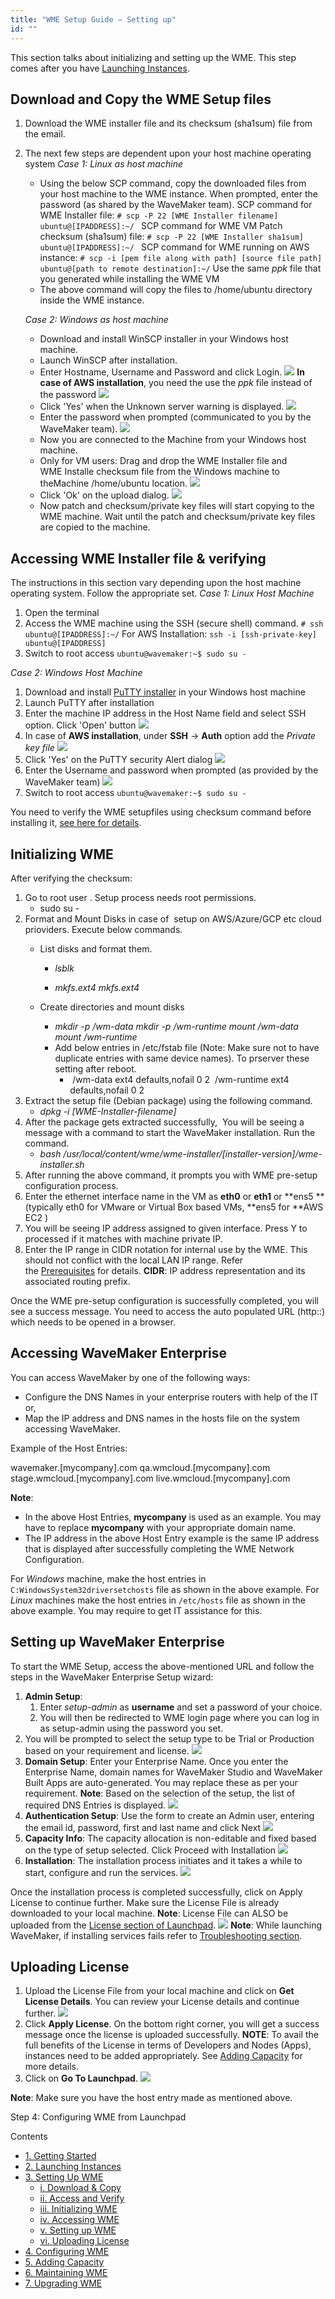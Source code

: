 ```yaml
---
title: "WME Setup Guide – Setting up"
id: ""
---
```


This section talks about initializing and setting up the WME. This step comes after you have [Launching Instances](/learn/installation/wme-setup-guide-launch-initialize/).

## Download and Copy the WME Setup files

1. Download the WME installer file and its checksum (sha1sum) file from the email.
2. The next few steps are dependent upon your host machine operating system _Case 1: Linux as host machine_
    
    - Using the below SCP command, copy the downloaded files from your host machine to the WME instance. When prompted, enter the password (as shared by the WaveMaker team). SCP command for WME Installer file: `# scp -P 22 [WME Installer filename] ubuntu@[IPADDRESS]:~/ ` SCP command for WME VM Patch checksum (sha1sum) file: `# scp -P 22 [WME Installer sha1sum] ubuntu@[IPADDRESS]:~/ ` SCP command for WME running on AWS instance: `# scp -i [pem file along with path] [source file path] ubuntu@[path to remote destination]:~/` Use the same _ppk_ file that you generated while installing the WME VM
    - The above command will copy the files to /home/ubuntu directory inside the WME instance.
    
    _Case 2: Windows as host machine_
    - Download and install WinSCP installer in your Windows host machine.
    - Launch WinSCP after installation.
    - Enter Hostname, Username and Password and click Login. [![](/learn/assets/WME_patch1.png)](/learn/assets/WME_patch1.png) **In case of AWS installation**, you need the use the _ppk_ file instead of the password [![](/learn/assets/WME_patch1_1.png)](/learn/assets/WME_patch1_1.png)
    - Click 'Yes' when the Unknown server warning is displayed. [![](/learn/assets/WME_patch2.png)](/learn/assets/WME_patch2.png)
    - Enter the password when prompted (communicated to you by the WaveMaker team). [![](/learn/assets/WME_patch3.png)](/learn/assets/WME_patch3.png)
    - Now you are connected to the Machine from your Windows host machine.
    - Only for VM users: Drag and drop the WME Installer file and WME Installe checksum file from the Windows machine to theMachine /home/ubuntu location. [![](/learn/assets/WME_patch4.png)](/learn/assets/WME_patch4.png)
    - Click 'Ok' on the upload dialog. [![](/learn/assets/WME_patch5.png)](/learn/assets/WME_patch5.png)
    - Now patch and checksum/private key files will start copying to the WME machine. Wait until the patch and checksum/private key files are copied to the machine.

## Accessing WME Installer file & verifying

The instructions in this section vary depending upon the host machine operating system. Follow the appropriate set. _Case 1: Linux Host Machine_

1. Open the terminal
2. Access the WME machine using the SSH (secure shell) command. `# ssh ubuntu@[IPADDRESS]:~/` For AWS Installation: `ssh -i [ssh-private-key] ubuntu@[IPADDRESS]`
3. Switch to root access `ubuntu@wavemaker:~$ sudo su -`

_Case 2: Windows Host Machine_

1. Download and install [PuTTY installer](https://winscp.net/download/putty-0.67-installer.exe) in your Windows host machine
2. Launch PuTTY after installation
3. Enter the machine IP address in the Host Name field and select SSH option. Click 'Open' button [![](/learn/assets/WME_patch6.png)](/learn/assets/WME_patch6.png)
4. In case of **AWS installation**, under **SSH** -> **Auth** option add the _Private key file_ [![](/learn/assets/WME_patch6_1.png)](/learn/assets/WME_patch6_1.png)
5. Click 'Yes' on the PuTTY security Alert dialog [![](/learn/assets/WME_patch7.png)](/learn/assets/WME_patch7.png)
6. Enter the Username and password when prompted (as provided by the WaveMaker team) [![](/learn/assets/WME_patch8.png)](/learn/assets/WME_patch8.png)
7. Switch to root access `ubuntu@wavemaker:~$ sudo su -`

You need to verify the WME setupfiles using checksum command before installing it, [see here for details](/learn/installation/wavemaker-enterprise-setup-guide/#verifying-checksum-vm).

## Initializing WME

After verifying the checksum:

1. Go to root user . Setup process needs root permissions.
    - sudo su -
2. Format and Mount Disks in case of  setup on AWS/Azure/GCP etc cloud prioviders. Execute below commands.
    - List disks and format them.
        
        - _lsblk_
        
        - _mkfs.ext4 <disk1>_ _mkfs.ext4 <disk2>_
    - Create directories and mount disks
        - _mkdir -p /wm-data_ _mkdir -p /wm-runtime_ _mount <disk1> /wm-data_ _mount <disk2> /wm-runtime_
        - Add below entries in /etc/fstab file (Note: Make sure not to have duplicate entries with same device names). To prserver these setting after reboot.
            - <disk1> /wm-data ext4 defaults,nofail 0 2 <disk2> /wm-runtime ext4 defaults,nofail 0 2
3. Extract the setup file (Debian package) using the following command.
    - _dpkg -i \[WME-Installer-filename\]_
4. After the package gets extracted successfully,  You will be seeing a message with a command to start the WaveMaker installation. Run the command.
    - _bash /usr/local/content/wme/wme-installer/\[installer-version\]/wme-installer.sh_
5. After running the above command, it prompts you with WME pre-setup configuration process.
6. Enter the ethernet interface name in the VM as **eth0** or **eth1** or **ens5 **(typically eth0 for VMware or Virtual Box based VMs, **ens5 for **AWS EC2 )
7. You will be seeing IP address assigned to given interface. Press Y to processed if it matches with machine private IP.
8. Enter the IP range in CIDR notation for internal use by the WME. This should not conflict with the local LAN IP range. Refer the [Prerequisites](/learn/installation/wavemaker-enterprise-setup-guide/#ip-addressing) for details. **CIDR**: IP address representation and its associated routing prefix.

Once the WME pre-setup configuration is successfully completed, you will see a success message. You need to access the auto populated URL (http:<IP-of-WME-VM>:<port-number>) which needs to be opened in a browser.

## Accessing WaveMaker Enterprise

You can access WaveMaker by one of the following ways:

- Configure the DNS Names in your enterprise routers with help of the IT or,
- Map the IP address and DNS names in the hosts file on the system accessing WaveMaker.

Example of the Host Entries:

<ip address>  wavemaker.\[mycompany\].com 
  qa.wmcloud.\[mycompany\].com
  stage.wmcloud.\[mycompany\].com
  live.wmcloud.\[mycompany\].com

**Note**:

- In the above Host Entries, **mycompany** is used as an example. You may have to replace **mycompany** with your appropriate domain name.
- The IP address in the above Host Entry example is the same IP address that is displayed after successfully completing the WME Network Configuration.

For _Windows_ machine, make the host entries in `C:WindowsSystem32driversetchosts` file as shown in the above example. For _Linux_ machines make the host entries in `/etc/hosts` file as shown in the above example. You may require to get IT assistance for this.

## Setting up WaveMaker Enterprise

To start the WME Setup, access the above-mentioned URL and follow the steps in the WaveMaker Enterprise Setup wizard:

1. **Admin Setup**:
    1. Enter _setup-admin_ as **username** and set a password of your choice.
    2. You will then be redirected to WME login page where you can log in as setup-admin using the password you set.
2. You will be prompted to select the setup type to be Trial or Production based on your requirement and license. [![](/learn/assets/WME_setup0.png)](/learn/assets/WME_setup0.png)
3. **Domain Setup**: Enter your Enterprise Name. Once you enter the Enterprise Name, domain names for WaveMaker Studio and WaveMaker Built Apps are auto-generated. You may replace these as per your requirement. **Note**: Based on the selection of the setup, the list of required DNS Entries is displayed. [![](/learn/assets/WME_setup1.png)](/learn/assets/WME_setup1.png)
4. **Authentication Setup**: Use the form to create an Admin user, entering the email id, password, first and last name and click Next [![](/learn/assets/WME_setup2.png)](/learn/assets/WME_setup2.png)
5. **Capacity Info**: The capacity allocation is non-editable and fixed based on the type of setup selected. Click Proceed with Installation [![](/learn/assets/WME_setup3.png)](/learn/assets/WME_setup3.png)
6. **Installation**: The installation process initiates and it takes a while to start, configure and run the services. [![](/learn/assets/WME_setup4.png)](/learn/assets/WME_setup4.png)

Once the installation process is completed successfully, click on Apply License to continue further. Make sure the License File is already downloaded to your local machine. **Note**: License File can ALSO be uploaded from the [License section of Launchpad](/learn/installation/wme-setup-guide-configuration/#uploading-license). [![](/learn/assets/WME_setup5.png)](/learn/assets/WME_setup5.png) **Note**: While launching WaveMaker, if installing services fails refer to [Troubleshooting section](/learn/installation/wme-setup-guide-maintenance/#troubleshooting).

## Uploading License

1. Upload the License File from your local machine and click on **Get License Details**. You can review your License details and continue further. [![](/learn/assets/WME_license3.png)](/learn/assets/WME_license3.png)
2. Click **Apply License**. On the bottom right corner, you will get a success message once the license is uploaded successfully. **NOTE**: To avail the full benefits of the License in terms of Developers and Nodes (Apps), instances need to be added appropriately. See [Adding Capacity](/learn/installation/wme-setup-guide-adding-capacity/) for more details.
3. Click on **Go To Launchpad**. [![](/learn/assets/WME_license2.png)](/learn/assets/WME_license2.png)

**Note**: Make sure you have the host entry made as mentioned above.

Step 4: Configuring WME from Launchpad

Contents

- [1\. Getting Started](/learn/installation/wavemaker-enterprise-setup-guide/)
- [2\. Launching Instances](https://www.wavemaker.com/learn/installation/wme-setup-guide-launch-initialize/)
- [3\. Setting Up WME](#)
    - [i. Download & Copy](#download-copy)
    - [ii. Access and Verify](#patch-access)
    - [iii. Initializing WME](#initializing-wme)
    - [iv. Accessing WME](#accessing-wme)
    - [v. Setting up WME](#setting-up-wme)
    - [vi. Uploading License](#uploading-license)
- [4\. Configuring WME](/learn/installation/wme-setup-guide-configuration/)
- [5\. Adding Capacity](/learn/installation/wme-setup-guide-adding-capacity/)
- [6\. Maintaining WME](/learn/installation/wme-setup-guide-maintenance/)
- [7\. Upgrading WME](/learn/installation/wme-setup-guide-upgrading/)
